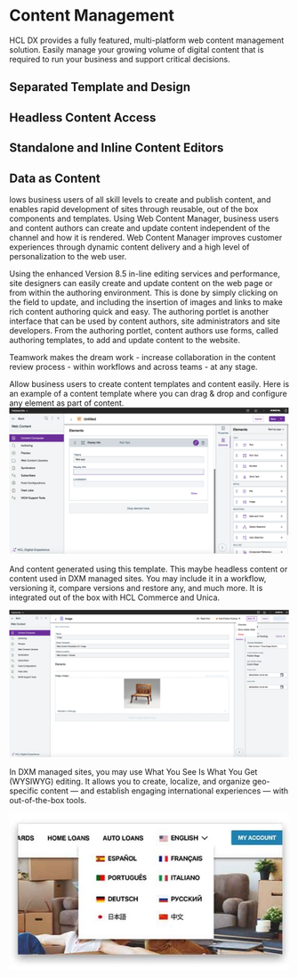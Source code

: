 # Content Management

HCL DX provides a fully featured, multi-platform web content management solution. Easily manage your growing volume of digital content that is required to run your business and support critical decisions.

## Separated Template and Design

## Headless Content Access

## Standalone and Inline Content Editors

## Data as Content


lows business users of all skill levels to create and publish content, and enables rapid development of sites through reusable, out of the box components and templates. Using Web Content Manager, business users and content authors can create and update content independent of the channel and how it is rendered. Web Content Manager improves customer experiences through dynamic content delivery and a high level of personalization to the web user.

Using the enhanced Version 8.5 in-line editing services and performance, site designers can easily create and update content on the web page or from within the authoring environment. This is done by simply clicking on the field to update, and including the insertion of images and links to make rich content authoring quick and easy. The authoring portlet
is another interface that can be used by content authors, site administrators and site developers. From the authoring portlet, content authors use forms, called authoring templates, to add and update content to the website.

Teamwork makes the dream work - increase collaboration in the content review process - within workflows and across teams - at any stage.

Allow business users to create content templates and content easily. Here is an example of a content template where you can drag & drop and configure any element as part of content.
![Overview - CMS](assets/overview-cms.png)

And content generated using this template. This maybe headless content or content used in DXM managed sites. You may include it in a workflow, versioning it, compare versions and restore any, and much more. It is integrated out of the box with HCL Commerce and Unica.

![Overview - Content Editor](assets/overview-content-editor.png)

In DXM managed sites, you may use What You See Is What You Get (WYSIWYG) editing.
It allows you to create, localize, and organize geo-specific content — and establish engaging international experiences — with out-of-the-box tools.
 
![Overview - Locale](assets/overview-content-locale.jpg)